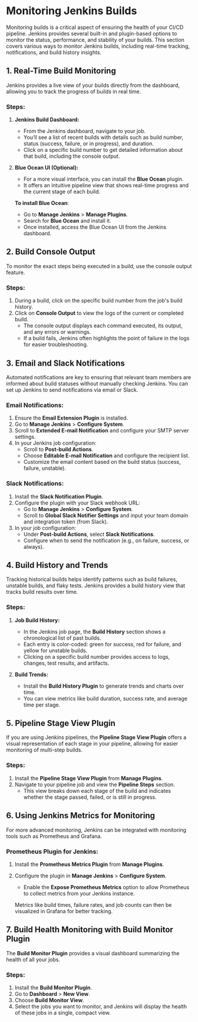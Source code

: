 # Monitoring Jenkins Builds

Monitoring builds is a critical aspect of ensuring the health of your CI/CD pipeline. Jenkins provides several built-in and plugin-based options to monitor the status, performance, and stability of your builds. This section covers various ways to monitor Jenkins builds, including real-time tracking, notifications, and build history insights.

## 1. **Real-Time Build Monitoring**

Jenkins provides a live view of your builds directly from the dashboard, allowing you to track the progress of builds in real time.

### Steps:
1. **Jenkins Build Dashboard:**
   - From the Jenkins dashboard, navigate to your job.
   - You’ll see a list of recent builds with details such as build number, status (success, failure, or in progress), and duration.
   - Click on a specific build number to get detailed information about that build, including the console output.

2. **Blue Ocean UI (Optional):**
   - For a more visual interface, you can install the **Blue Ocean** plugin.
   - It offers an intuitive pipeline view that shows real-time progress and the current stage of each build.

   **To install Blue Ocean**:
   - Go to **Manage Jenkins** > **Manage Plugins**.
   - Search for **Blue Ocean** and install it.
   - Once installed, access the Blue Ocean UI from the Jenkins dashboard.

## 2. **Build Console Output**

To monitor the exact steps being executed in a build, use the console output feature.

### Steps:
1. During a build, click on the specific build number from the job's build history.
2. Click on **Console Output** to view the logs of the current or completed build.
   - The console output displays each command executed, its output, and any errors or warnings.
   - If a build fails, Jenkins often highlights the point of failure in the logs for easier troubleshooting.

## 3. **Email and Slack Notifications**

Automated notifications are key to ensuring that relevant team members are informed about build statuses without manually checking Jenkins. You can set up Jenkins to send notifications via email or Slack.

### Email Notifications:
1. Ensure the **Email Extension Plugin** is installed.
2. Go to **Manage Jenkins** > **Configure System**.
3. Scroll to **Extended E-mail Notification** and configure your SMTP server settings.
4. In your Jenkins job configuration:
   - Scroll to **Post-build Actions**.
   - Choose **Editable E-mail Notification** and configure the recipient list.
   - Customize the email content based on the build status (success, failure, unstable).

### Slack Notifications:
1. Install the **Slack Notification Plugin**.
2. Configure the plugin with your Slack webhook URL:
   - Go to **Manage Jenkins** > **Configure System**.
   - Scroll to **Global Slack Notifier Settings** and input your team domain and integration token (from Slack).
3. In your job configuration:
   - Under **Post-build Actions**, select **Slack Notifications**.
   - Configure when to send the notification (e.g., on failure, success, or always).

## 4. **Build History and Trends**

Tracking historical builds helps identify patterns such as build failures, unstable builds, and flaky tests. Jenkins provides a build history view that tracks build results over time.

### Steps:
1. **Job Build History:**
   - In the Jenkins job page, the **Build History** section shows a chronological list of past builds.
   - Each entry is color-coded: green for success, red for failure, and yellow for unstable builds.
   - Clicking on a specific build number provides access to logs, changes, test results, and artifacts.

2. **Build Trends:**
   - Install the **Build History Plugin** to generate trends and charts over time.
   - You can view metrics like build duration, success rate, and average time per stage.

## 5. **Pipeline Stage View Plugin**

If you are using Jenkins pipelines, the **Pipeline Stage View Plugin** offers a visual representation of each stage in your pipeline, allowing for easier monitoring of multi-step builds.

### Steps:
1. Install the **Pipeline Stage View Plugin** from **Manage Plugins**.
2. Navigate to your pipeline job and view the **Pipeline Steps** section.
   - This view breaks down each stage of the build and indicates whether the stage passed, failed, or is still in progress.

## 6. **Using Jenkins Metrics for Monitoring**

For more advanced monitoring, Jenkins can be integrated with monitoring tools such as Prometheus and Grafana.

### Prometheus Plugin for Jenkins:
1. Install the **Prometheus Metrics Plugin** from **Manage Plugins**.
2. Configure the plugin in **Manage Jenkins** > **Configure System**.
   - Enable the **Expose Prometheus Metrics** option to allow Prometheus to collect metrics from your Jenkins instance.
   
   Metrics like build times, failure rates, and job counts can then be visualized in Grafana for better tracking.

## 7. **Build Health Monitoring with Build Monitor Plugin**

The **Build Monitor Plugin** provides a visual dashboard summarizing the health of all your jobs.

### Steps:
1. Install the **Build Monitor Plugin**.
2. Go to **Dashboard** > **New View**.
3. Choose **Build Monitor View**.
4. Select the jobs you want to monitor, and Jenkins will display the health of these jobs in a single, compact view.
